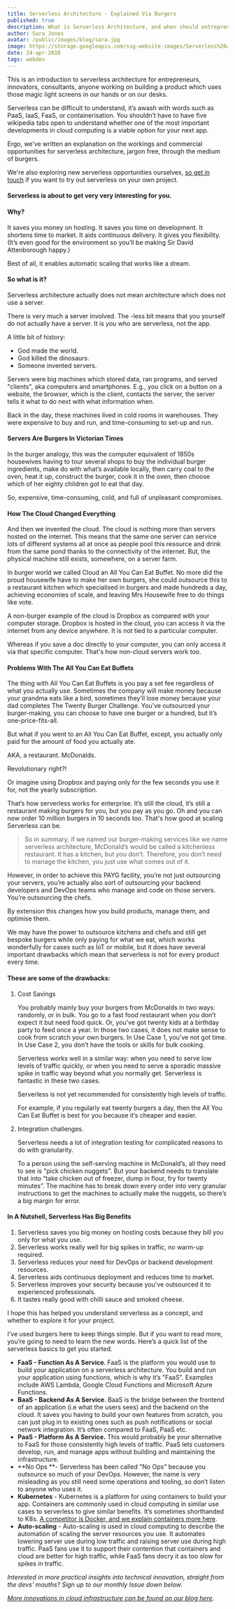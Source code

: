 ```yaml
---
title: Serverless Architecture - Explained Via Burgers
published: true
description: What is Serverless Architecture, and when should entrepreneurs and innovators use it? Here's our jargon-free explanation.
author: Sara Jones
avatar: /public/images/blog/sara.jpg
image: https://storage.googleapis.com/ssg-website-images/Serverless%20architecture%20burgers%20blog/serverless%20architecture%20header.jpg
date: 24-apr-2018
tags: webdev
---
```


This is an introduction to serverless architecture for entrepreneurs, innovators, consultants, anyone working on building a product which uses those magic light screens in our hands or on our desks.

Serverless can be difficult to understand, it’s awash with words such as PaaS, IaaS, FaaS, or containerisation. You shouldn’t have to have five wikipedia tabs open to understand whether one of the most important developments in cloud computing is a viable option for your next app.

Ergo, we’ve written an explanation on the workings and commercial opportunities for serverless architecture, jargon free, through the medium of burgers.

We're also exploring new serverless opportunities ourselves, [so get in touch](https://www.solidstategroup.com/contact/) if you want to try out serverless on your own project.

#### Serverless is about to get very very interesting for you. 

#### Why?

It saves you money on hosting. It saves you time on development. It shortens time to market. It aids continuous delivery. It gives you flexibility. (It’s even good for the environment so you’ll be making Sir David Attenborough happy.)

Best of all, it enables automatic scaling that works like a dream.

#### So what is it?

Serverless architecture actually does not mean architecture which does not use a server.

There is very much a server involved. The -less bit means that you yourself do not actually have a server. It is *you* who are serverless, not the app.

A little bit of history:

- God made the world.
- God killed the dinosaurs.
- Someone invented servers.

Servers were big machines which stored data, ran programs, and served "clients", aka computers and smartphones. E.g., you click on a button on a website, the browser, which is the client, contacts the server, the server tells it what to do next with what information when.

Back in the day, these machines lived in cold rooms in warehouses. They were expensive to buy and run, and time-consuming to set-up and run. 

#### Servers Are Burgers In Victorian Times

In the burger analogy, this was the computer equivalent of 1850s housewives having to tour several shops to buy the individual burger ingredients, make do with what’s available locally, then carry coal to the oven, heat it up, construct the burger, cook it in the oven, then choose which of her eighty children got to eat that day.

So, expensive, time-consuming, cold, and full of unpleasant compromises.

#### How The Cloud Changed Everything

And then we invented the cloud. The cloud is nothing more than servers hosted on the internet. This means that the same one server can service lots of different systems all at once as people pool this resource and drink from the same pond thanks to the connectivity of the internet. But, the physical machine still exists, somewhere, on a server farm.

In burger world we called Cloud an All You Can Eat Buffet. No more did the proud housewife have to make her own burgers, she could outsource this to a restaurant kitchen which specialised in burgers and made hundreds a day, achieving economies of scale, and leaving Mrs Housewife free to do things like vote. 

A non-burger example of the cloud is Dropbox as compared with your computer storage. Dropbox is hosted in the cloud, you can access it via the internet from any device anywhere. It is not tied to a particular computer.

Whereas if you save a doc directly to your computer, you can only access it via that specific computer. That's how non-cloud servers work too.

#### Problems With The All You Can Eat Buffets

The thing with All You Can Eat Buffets is you pay a set fee regardless of what you actually use. Sometimes the company will make money because your grandma eats like a bird, sometimes they’ll lose money because your dad completes The Twenty Burger Challenge. You’ve outsourced your burger-making, you can choose to have one burger or a hundred, but it’s one-price-fits-all.

But what if you went to an All You Can Eat Buffet, except, you actually only paid for the amount of food you actually ate.

AKA, a restaurant. McDonalds.

Revolutionary right?!

Or imagine using Dropbox and paying only for the few seconds you use it for, not the yearly subscription.

That’s how serverless works for enterprise. It’s still the cloud, it’s still a restaurant making burgers for you, but you pay as you go. Oh and you can now order 10 million burgers in 10 seconds too. That's how good at scaling Serverless can be.

> So in summary, if we named our burger-making services like we name serverless architecture, McDonald’s would be called a kitchenless restaurant. It has a kitchen, but *you* don’t. Therefore, you don’t need to manage the kitchen, you just use what comes out of it.

However, in order to achieve this PAYG facility, you’re not just outsourcing your servers, you’re actually also sort of outsourcing your backend developers and DevOps teams who manage and code on those servers. You’re outsourcing the chefs.

By extension this changes how you build products, manage them, and optimise them.

We may have the power to outsource kitchens and chefs and still get bespoke burgers while only paying for what we eat, which works wonderfully for cases such as IoT or mobile, but it does have several important drawbacks which mean that serverless is not for every product every time.

#### These are some of the drawbacks:

1. Cost Savings

   You probably mainly buy your burgers from McDonalds in two ways: randomly, or in bulk. You go to a fast food restaurant when you don’t expect it but need food quick. Or, you’ve got twenty kids at a birthday party to feed once a year. In those two cases, it does not make sense to cook from scratch your own burgers. In Use Case 1, you’ve not got time. In Use Case 2, you don’t have the tools or skills for bulk cooking.

   Serverless works well in a similar way: when you need to serve low levels of traffic quickly, or when you need to serve a sporadic massive spike in traffic way beyond what you normally get. Serverless is fantastic in these two cases.

   Serverless is not yet recommended for consistently high levels of traffic.

   For example, if you regularly eat twenty burgers a day, then the All You Can Eat Buffet is best for you because it’s cheaper and easier.

2. Integration challenges.

   Serverless needs a lot of integration testing for complicated reasons to do with granularity.

   To a person using the self-serving machine in McDonald’s, all they need to see is "pick chicken nuggets". But your backend needs to translate that into “take chicken out of freezer, dump in flour, fry for twenty minutes”. The machine has to break down every order into very granular instructions to get the machines to actually make the nuggets, so there’s a big margin for error.

#### In A Nutshell, Serverless Has Big Benefits

1. Serverless saves you big money on hosting costs because they bill you only for what you use.
2. Serverless works really well for big spikes in traffic, no warm-up required.
3. Serverless reduces your need for DevOps or backend development resources.
4. Serverless aids continuous deployment and reduces time to market.
5. Serverless improves your security because you've outsourced it to experienced professionals.
6. It tastes really good with chilli sauce and smoked cheese.

I hope this has helped you understand serverless as a concept, and whether to explore it for your project. 

I’ve used burgers here to keep things simple. But if you want to read more, you’re going to need to learn the new words. Here’s a quick list of the serverless basics to get you started.

- **FaaS - Function As A Service**. FaaS is the platform you would use to build your application on a serverless architecture. You build and run your application using functions, which is why it’s "FaaS". Examples include AWS Lambda, Google Cloud Functions and Microsoft Azure Functions.
- **BaaS - Backend As A Service**. BaaS is the bridge between the frontend of an application (i.e what the users sees) and the backend on the cloud. It saves you having to build your own features from scratch, you can just plug in to existing ones such as push notifications or social network integration. It’s often compared to FaaS, PaaS etc.
- **PaaS - Platform As A Service.** This would probably be your alternative to FaaS for those consistently high levels of traffic. PaaS lets customers develop, run, and manage apps without building and maintaining the infrastructure.
- **No Ops **- Serverless has been called "No Ops" because you outsource so much of your DevOps. However, the name is very misleading as you still need some operations and tooling, so don’t listen to anyone who uses it. 
- **Kubernetes** - Kubernetes is a platform for using containers to build your app. Containers are commonly used in cloud computing in similar use cases to serverless to give similar benefits. It’s sometimes shorthanded to K8s. [A competitor is Docker, and we explain containers more here](https://www.solidstategroup.com/2016/07/13/2016/what-is-docker/).
- **Auto-scaling** - Auto-scaling is used in cloud computing to describe the automation of scaling the server resources you use. It automates lowering server use during low traffic and raising server use during high traffic. PaaS fans use it to support their contention that containers and cloud are better for high traffic, while FaaS fans decry it as too slow for spikes in traffic.

*Interested in more practical insights into technical innovation, straight from the devs' mouths? Sign up to our monthly Issue down below.*

[*More innovations in cloud infrastructure can be found on our blog here*](https://www.solidstategroup.com/2018/03/07/2018/Technical-Innovation-For-Non-Developers---Serverless-Architecture/).
